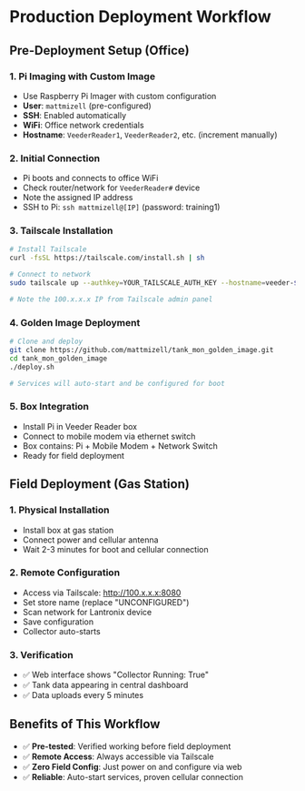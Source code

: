 # Production Deployment Workflow

## **Pre-Deployment Setup (Office)**

### **1. Pi Imaging with Custom Image**
- Use Raspberry Pi Imager with custom configuration
- **User**: `mattmizell` (pre-configured)
- **SSH**: Enabled automatically
- **WiFi**: Office network credentials
- **Hostname**: `VeederReader1`, `VeederReader2`, etc. (increment manually)

### **2. Initial Connection**
- Pi boots and connects to office WiFi
- Check router/network for `VeederReader#` device
- Note the assigned IP address
- SSH to Pi: `ssh mattmizell@[IP]` (password: training1)

### **3. Tailscale Installation**
```bash
# Install Tailscale
curl -fsSL https://tailscale.com/install.sh | sh

# Connect to network  
sudo tailscale up --authkey=YOUR_TAILSCALE_AUTH_KEY --hostname=veeder-$(hostname)

# Note the 100.x.x.x IP from Tailscale admin panel
```

### **4. Golden Image Deployment**
```bash
# Clone and deploy
git clone https://github.com/mattmizell/tank_mon_golden_image.git
cd tank_mon_golden_image
./deploy.sh

# Services will auto-start and be configured for boot
```

### **5. Box Integration**
- Install Pi in Veeder Reader box
- Connect to mobile modem via ethernet switch
- Box contains: Pi + Mobile Modem + Network Switch
- Ready for field deployment

## **Field Deployment (Gas Station)**

### **1. Physical Installation**
- Install box at gas station
- Connect power and cellular antenna
- Wait 2-3 minutes for boot and cellular connection

### **2. Remote Configuration**
- Access via Tailscale: http://100.x.x.x:8080
- Set store name (replace "UNCONFIGURED")
- Scan network for Lantronix device
- Save configuration
- Collector auto-starts

### **3. Verification**
- ✅ Web interface shows "Collector Running: True"
- ✅ Tank data appearing in central dashboard
- ✅ Data uploads every 5 minutes

## **Benefits of This Workflow**
- ✅ **Pre-tested**: Verified working before field deployment
- ✅ **Remote Access**: Always accessible via Tailscale
- ✅ **Zero Field Config**: Just power on and configure via web
- ✅ **Reliable**: Auto-start services, proven cellular connection